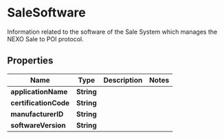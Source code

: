 

# SaleSoftware

Information related to the software of the Sale System which manages the NEXO Sale to POI protocol.

## Properties

| Name | Type | Description | Notes |
|------------ | ------------- | ------------- | -------------|
|**applicationName** | **String** |  |  |
|**certificationCode** | **String** |  |  |
|**manufacturerID** | **String** |  |  |
|**softwareVersion** | **String** |  |  |



